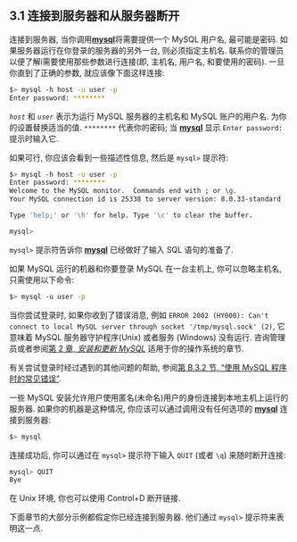 ## 3.1 连接到服务器和从服务器断开

连接到服务器, 当你调用[**mysql**](mysql.html)将需要提供一个 MySQL 用户名, 最可能是密码. 如果服务器运行在你登录的服务器的另外一台, 则必须指定主机名. 联系你的管理员以便了解i需要使用那些参数进行连接(即, 主机名, 用户名, 和要使用的密码). 一旦你直到了正确的参数, 就应该像下面这样连接:

```bash
$> mysql -h host -u user -p
Enter password: ********
```

*`host`* 和 *`user`* 表示为运行 MySQL 服务器的主机名和 MySQL 账户的用户名. 为你的设置替换适当的值. `********` 代表你的密码; 当 [**mysql**](mysql.html) 显示 `Enter password:` 提示时输入它.

如果可行, 你应该会看到一些描述性信息, 然后是 `mysql>` 提示符:

```bash 
$> mysql -h host -u user -p
Enter password: ********
Welcome to the MySQL monitor.  Commands end with ; or \g.
Your MySQL connection id is 25338 to server version: 8.0.33-standard

Type 'help;' or '\h' for help. Type '\c' to clear the buffer.

mysql>
```

`mysql>` 提示符告诉你 [**mysql**](mysql.html) 已经做好了输入 SQL 语句的准备了.

如果 MySQL 运行的机器和你要登录 MySQL 在一台主机上, 你可以忽略主机名, 只需使用以下命令:

```bash
$> mysql -u user -p
```

当你尝试登录时, 如果你收到了错误消息, 例如 `ERROR 2002 (HY000): Can't connect to local MySQL server through socket '/tmp/mysql.sock' (2)`, 它意味着 MySQL 服务器守护程序(Unix) 或者服务 (Windows) 没有运行. 咨询管理员或者参阅[第 2 章, *安装和更新 MySQL*](installing.html) 适用于你的操作系统的章节.

有关尝试登录时经过遇到的其他问题的帮助, 参阅[第 B.3.2 节, “使用 MySQL 程序时的常见错误”](common-errors.html).

一些 MySQL 安装允许用户使用匿名(未命名)用户的身份连接到本地主机上运行的服务器. 如果你的机器是这种情况, 你应该可以通过调用没有任何选项的 [**mysql**](mysql.html) 连接到服务器:

```bash
$> mysql
```

连接成功后, 你可以通过在 `mysql>` 提示符下输入 `QUIT` (或者 `\q`) 来随时断开连接:

```bash
mysql> QUIT
Bye
```

在 Unix 环境, 你也可以使用 Control+D 断开链接.

下面章节的大部分示例都假定你已经连接到服务器. 他们通过 `mysql>` 提示符来表明这一点.